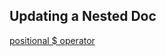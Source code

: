 ## Updating a Nested Doc
[positional $ operator](https://docs.mongodb.com/manual/reference/operator/update/positional/)